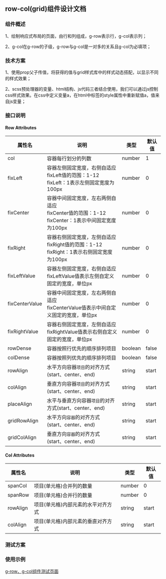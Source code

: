 ## row-col(grid)组件设计文档
### 组件概述
1、绘制响应式布局的页面，由行和列组成，g-row表示行，g-col表示列；


2、g-col在g-row的子级，g-row与g-col是一对多的关系且g-col为必填项；
### 技术方案

1、使用prop父子传值，将获得的值与grid样式库中的样式动态搭配，以显示不同的样式效果；

2、scss预处理器的变量、html结构、js代码三者结合使用，我们可以通过js控制css样式效果。在css中定义变量a，在html中标签的style属性中重新赋值a，值来自js变量；

### 接口说明
#### Row Attributes
| 属性名 | 说明                                                                    | 类型      | 默认值   |
|-----|-----------------------------------------------------------------------|---------|-------|
| col | 容器每行划分的列数                                                             | number  | 1     |
| fixLeft | 容器左侧固定宽度，右侧自适应<br/>fixLeft值的范围：1-12<br/>fixLeft：1表示左侧固定宽度为100px       | number  | 0     |
| fixCenter | 容器中间固定宽度，左右两侧自适应<br/>fixCenter值的范围：1-12<br/>fixCenter：1表示中间固定宽度为100px | number  | 0     |
| fixRight | 容器右侧固定宽度，左侧自适应<br/>fixRight值的范围：1-12<br/>fixRight：1表示右侧固定宽度为100px     | number  | 0     |
| fixLeftValue | 容器左侧固定宽度，右侧自适应<br/>fixLeftValue值表示左侧自定义固定的宽度，单位px                     | number  | 0     |
| fixCenterValue | 容器中间固定宽度，左右两侧自适应<br/>fixCenterValue值表示中间自定义固定的宽度，单位px                 | number  | 0     |
| fixRightValue | 容器右侧固定宽度，左侧自适应<br/>fixRightValue值表示右侧自定义固定的宽度，单位px                    | number  | 0     |
| rowDense | 容器按照行优先的顺序排列项目                                                        | boolean | false |
| colDense | 容器按照列优先的顺序排列项目                                                        | boolean | false |
| rowAlign | 水平方向容器`项目`的对齐方式(start、center、end)                                     | string  | start |
| colAlign | 垂直方向容器`项目`的对齐方式(start、center、end)                                     | string | start |
| placeAlign | 水平与垂直方向容器`项目`的对齐方式(start、center、end)                                  | string | start |
| gridRowAlign | 水平方向`容器`的对齐方式(start、center、end)                                       | string  | start |
| gridColAlign | 垂直方向`容器`的对齐方式(start、center、end)                                       | string | start |

#### Col Attributes
| 属性名 | 说明                 | 类型     | 默认值  |
|-----|--------------------|--------|------|
| spanCol | 项目(单元格)合并列的数量      | number | 0    |
| spanRow | 项目(单元格)合并行的数量      | number | 0    |
| rowAlign | 项目(单元格)内部元素的水平对齐方式 | string | start |
| colAlign | 项目(单元格)内部元素的垂直对齐方式 | string | start |
### 测试方案

### 使用示例
[g-row、g-col组件测试页面](/src/views/layout/GridPage.vue)
